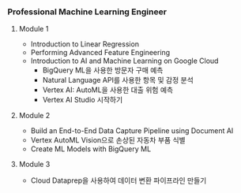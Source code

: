 ### Professional Machine Learning Engineer

1. Module 1  
    - Introduction to Linear Regression
    - Performing Advanced Feature Engineering
    - Introduction to AI and Machine Learning on Google Cloud 
        - BigQuery ML을 사용한 방문자 구매 예측
        - Natural Language API를 사용한 항목 및 감정 분석
        - Vertex AI: AutoML을 사용한 대출 위험 예측
        - Vertex AI Studio 시작하기

2. Module 2
    - Build an End-to-End Data Capture Pipeline using Document AI
    - Vertex AutoML Vision으로 손상된 자동차 부품 식별
    - Create ML Models with BigQuery ML

3. Module 3
    - Cloud Dataprep을 사용하여 데이터 변환 파이프라인 만들기
    
